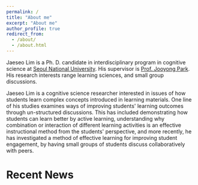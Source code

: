 ```yaml
---
permalink: /
title: "About me"
excerpt: "About me"
author_profile: true
redirect_from: 
  - /about/
  - /about.html
---
```


Jaeseo Lim is a Ph. D. candidate in interdisciplinary program in cognitive science at [Seoul National University](http://en.snu.ac.kr). His supervisor is [Prof. Jooyong Park](http://psych.snu.ac.kr/en/professor/park-joo-yong). His research interests range learning sciences, and small group discussions.<br>

Jaeseo Lim is a cognitive science researcher interested in issues of how students learn complex concepts introduced in learning materials. One line of his studies examines ways of improving students' learning outcomes through un-structured discussions. This has included demonstrating how students can learn better by active learning, understanding why combination or interaction of different learning activities is an effective instructional method from the students' perspective, and more recently, he has investigated a method of effective learning for improving student engagement, by having small groups of students discuss collaboratively with peers.


# Recent News
<!-- * [February 28, 2019] A paper titled "Dual Attention Networks for Visual Reference Resolution in Visual Dialog" was uploaded to [arXiv](https://arxiv.org/abs/1902.09368). Our model achieved state-of-the-art performance in [Visual Dialog](https://visualdialog.org) task. -->

